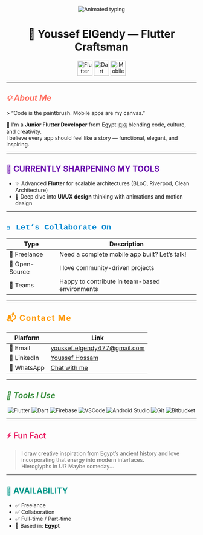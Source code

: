 <p align="center" style="margin-bottom: 40px;">
  <img
    src="https://readme-typing-svg.herokuapp.com?font=Fira+Code&duration=3000&pause=1000&color=00A8E8¢er=true&vCenter=true&multiline=true&width=500&lines=🚀+Let’s+build+something+amazing+..."
    alt="Animated typing"
    style="max-width: 100%; height: auto;"
  >
</p>

<h1 align="center">🌟 Youssef ElGendy — Flutter Craftsman</h1>

<!-- باقي المحتوى -->


<p align="center">
  <img src="https://img.shields.io/badge/Code-Flutter-42A5F5?style=for-the-badge&logo=flutter&logoColor=white" alt="Flutter" height="40" />
  <img src="https://img.shields.io/badge/Language-Dart-0D47A1?style=for-the-badge&logo=dart&logoColor=white" alt="Dart" height="40" />
  <img src="https://img.shields.io/badge/Mobile%20Dev-%FBAE42?style=for-the-badge" alt="Mobile Dev" height="40" />
</p>

---

<h2 style="color:#FF6F61; font-style: italic;">💡 About Me</h2>
> “Code is the paintbrush. Mobile apps are my canvas.”

🎯 I'm a **Junior Flutter Developer** from Egypt 🇪🇬 blending code, culture, and creativity.  
I believe every app should feel like a story — functional, elegant, and inspiring.

---

<h2 style="color:#6A0DAD; font-weight: bold; text-transform: uppercase;">🚧 Currently Sharpening My Tools</h2>

- ✨ Advanced **Flutter** for scalable architectures (BLoC, Riverpod, Clean Architecture)
- 🎨 Deep dive into **UI/UX design** thinking with animations and motion design

---

<h2 style="color:#0288D1; font-family: 'Courier New', Courier, monospace;">🤝 Let’s Collaborate On</h2>

| Type         | Description                                       |
|--------------|-------------------------------------------------|
| 🔹 Freelance | Need a complete mobile app built? Let’s talk!   |
| 🔸 Open-Source | I love community-driven projects               |
| 🧩 Teams     | Happy to contribute in team-based environments  |

---

<h2 style="color:#FF9800; letter-spacing: 2px;">📬 Contact Me</h2>

| Platform   | Link                                                                 |
|------------|----------------------------------------------------------------------|
| 📧 Email    | [youssef.elgendy477@gmail.com](mailto:youssef.elgendy477@gmail.com) |
| 💼 LinkedIn | [Youssef Hossam](https://www.linkedin.com/in/youssef-hossam-bb098b246) |
| 📱 WhatsApp | [Chat with me](https://wa.me/201014033906?text=Hey%20Youssef%2C%20I%20found%20your%20GitHub%20profile%20and%20I'd%20like%20to%20connect!) |

---

<h2 style="color:#388E3C; font-style: oblique;">🔎 Tools I Use</h2>

<p align="center">
  <img src="https://img.shields.io/badge/Flutter-02569B?style=for-the-badge&logo=flutter&logoColor=white" alt="Flutter" />
  <img src="https://img.shields.io/badge/Dart-616161?style=for-the-badge&logo=dart&logoColor=white" alt="Dart" />
  <img src="https://img.shields.io/badge/Firebase-FFCA28?style=for-the-badge&logo=firebase&logoColor=black" alt="Firebase" />
  <img src="https://img.shields.io/badge/VSCode-6A0DAD?style=for-the-badge&logo=visual-studio-code&logoColor=white" alt="VSCode" />
  <img src="https://img.shields.io/badge/Android_Studio-3DDC84?style=for-the-badge&logo=android-studio&logoColor=white" alt="Android Studio" />
  <img src="https://img.shields.io/badge/Git-F05032?style=for-the-badge&logo=git&logoColor=white" alt="Git" />
  <img src="https://img.shields.io/badge/Bitbucket-0052CC?style=for-the-badge&logo=bitbucket&logoColor=white" alt="Bitbucket" />
</p>

---

<h2 style="color:#E91E63; font-weight: 600;">⚡ Fun Fact</h2>

> I draw creative inspiration from Egypt’s ancient history and love incorporating that energy into modern interfaces.  
Hieroglyphs in UI? Maybe someday...

---

<h2 style="color:#009688; font-weight: bold; text-transform: uppercase;">📍 Availability</h2>

- ✅ Freelance
- ✅ Collaboration
- ✅ Full-time / Part-time
- 📍 Based in: **Egypt**



